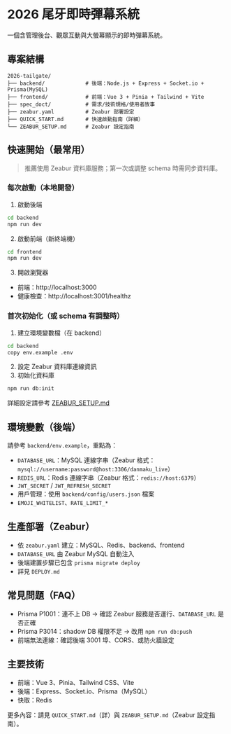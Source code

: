 # 2026 尾牙即時彈幕系統

一個含管理後台、觀眾互動與大螢幕顯示的即時彈幕系統。

## 專案結構

```
2026-tailgate/
├── backend/             # 後端：Node.js + Express + Socket.io + Prisma(MySQL)
├── frontend/            # 前端：Vue 3 + Pinia + Tailwind + Vite
├── spec_doct/           # 需求/技術規格/使用者故事
├── zeabur.yaml          # Zeabur 部署設定
├── QUICK_START.md       # 快速啟動指南（詳細）
└── ZEABUR_SETUP.md      # Zeabur 設定指南
```

## 快速開始（最常用）

> 推薦使用 Zeabur 資料庫服務；第一次或調整 schema 時需同步資料庫。

### 每次啟動（本地開發）
1) 啟動後端
```bash
cd backend
npm run dev
```
2) 啟動前端（新終端機）
```bash
cd frontend
npm run dev
```
3) 開啟瀏覽器
- 前端：http://localhost:3000
- 健康檢查：http://localhost:3001/healthz

### 首次初始化（或 schema 有調整時）
1) 建立環境變數檔（在 backend）
```bash
cd backend
copy env.example .env
```
2) 設定 Zeabur 資料庫連線資訊
3) 初始化資料庫
```bash
npm run db:init
```

詳細設定請參考 [ZEABUR_SETUP.md](ZEABUR_SETUP.md)

## 環境變數（後端）
請參考 `backend/env.example`，重點為：
- `DATABASE_URL`：MySQL 連線字串（Zeabur 格式：`mysql://username:password@host:3306/danmaku_live`）
- `REDIS_URL`：Redis 連線字串（Zeabur 格式：`redis://host:6379`）
- `JWT_SECRET` / `JWT_REFRESH_SECRET`
- 用戶管理：使用 `backend/config/users.json` 檔案
- `EMOJI_WHITELIST`、`RATE_LIMIT_*`

## 生產部署（Zeabur）
- 依 `zeabur.yaml` 建立：MySQL、Redis、backend、frontend
- `DATABASE_URL` 由 Zeabur MySQL 自動注入
- 後端建置步驟已包含 `prisma migrate deploy`
- 詳見 `DEPLOY.md`

## 常見問題（FAQ）
- Prisma P1001：連不上 DB → 確認 Zeabur 服務是否運行、`DATABASE_URL` 是否正確
- Prisma P3014：shadow DB 權限不足 → 改用 `npm run db:push`
- 前端無法連線：確認後端 3001 埠、CORS、或防火牆設定

## 主要技術
- 前端：Vue 3、Pinia、Tailwind CSS、Vite
- 後端：Express、Socket.io、Prisma（MySQL）
- 快取：Redis

更多內容：請見 `QUICK_START.md`（詳）與 `ZEABUR_SETUP.md`（Zeabur 設定指南）。